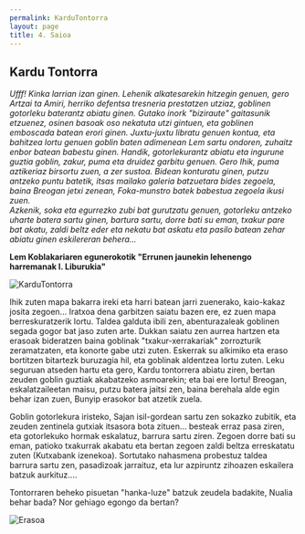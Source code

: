 ```yaml
---
permalink: KarduTontorra
layout: page
title: 4. Saioa
---
```

## Kardu Tontorra

*Ufff! Kinka larrian izan ginen. Lehenik alkatesarekin hitzegin genuen, gero Artzai ta Amiri, herriko defentsa tresneria prestatzen utziaz, goblinen gotorleku baterantz abiatu ginen. Gutako inork "biziraute" gaitasunik etzuenez, osinen basoak oso nekatuta utzi gintuen, eta goblinen emboscada batean erori ginen. Juxtu-juxtu libratu genuen kontua, eta bahitzea lortu genuen goblin baten adimenean Lem sartu ondoren, zuhaitz enbor batean babestu ginen. Handik, gotorlekurantz abiatu eta ingurune guztia goblin, zakur, puma eta druidez garbitu genuen. Gero Ihik, puma aztikeriaz birsortu zuen, a zer sustoa. Bidean konturatu ginen, putzu antzeko puntu batetik, itsas mailako galeria batzuetara bides zegoela, baina Breogan jetxi zenean, Foka-munstro batek babestua zegoela ikusi zuen.*  
*Azkenik, soka eta egurrezko zubi bat gurutzatu genuen, gotorleku antzeko uharte batera sartu ginen, bartura sartu, dorre bati su eman, txakur pare bat akatu, zaldi beltz eder eta nekatu bat askatu eta pasilo batean zehar abiatu ginen eskilereran behera...*  

**Lem Koblakariaren egunerokotik "Errunen jaunekin lehenengo harremanak I. Liburukia"**

![KarduTontorra](http://3.bp.blogspot.com/_hzhfVtqeuOY/TIjFVs8uvhI/AAAAAAAAAeo/w7odY78AcHk/s1600/im-thistletop.jpg)

Ihik zuten mapa bakarra ireki eta harri batean jarri zuenerako, kaio-kakaz josita zegoen... Iratxoa dena garbitzen saiatu bazen ere, ez zuen mapa berreskuratzerik lortu. Taldea galduta ibili zen, abenturazaleak goblinen segada gogor bat jaso zuten arte. Dukkan saiatu zen aurrea hartzen eta erasoak bideratzen baina goblinak "txakur-xerrakariak" zorrozturik zeramatzaten, eta konorte gabe utzi zuten. Eskerrak su alkimiko eta eraso bortitzen bitartezk buruzagia hil, eta goblinak aldentzea lortu zuten. 
Leku seguruan atseden hartu eta gero, Kardu tontorrera abiatu ziren, bertan zeuden goblin guztiak akabatzeko asmoarekin; eta bai ere lortu! 
Breogan, eskalatzaileetan maisu, putzu batera jaitsi zen, baina berehala alde egin behar izan zuen, Bunyip erasokor bat atzetik zuela. 

Goblin gotorlekura iristeko, Sajan isil-gordean sartu zen sokazko zubitik, eta zeuden zentinela gutxiak itsasora bota zituen... besteak erraz pasa ziren, eta gotorlekuko hormak eskalatuz, barrura sartu ziren. Zegoen dorre bati su eman, patioko txakurrak akabatu eta bertan zegoen zaldi beltza erreskatatu zuten (Kutxabank izenekoa). Sortutako nahasmena probestuz taldea barrura sartu zen, pasadizoak jarraituz, eta lur azpiruntz zihoazen eskailera batzuk aurkituz.... 

Tontorraren beheko pisuetan "hanka-luze" batzuk zeudela badakite, Nualia behar bada? Nor gehiago egongo da bertan? 

![Erasoa](https://pathfinderwiki.com/w/images/thumb/5/57/Thistletop_bridge_fight.jpg/455px-Thistletop_bridge_fight.jpg?20101111200026)

